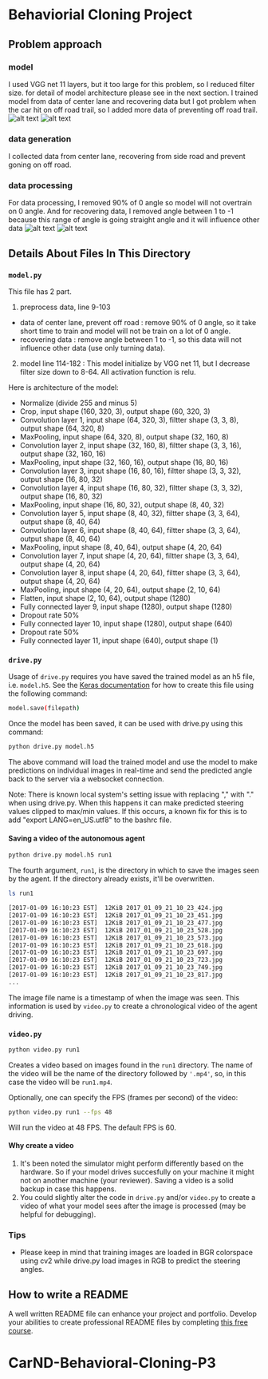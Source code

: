 # Behaviorial Cloning Project

## Problem approach

### model

I used VGG net 11 layers, but it too large for this problem, so I reduced filter size. for detail of model architecture please see in the next section. I trained model from data of center lane and recovering data but I got problem when the car hit on off road trail, so I added more data of preventing off road trail.
![alt text](https://github.com/titee15017/CarND-Behavioral-Cloning-P3/tree/master/examples/off_road.jpg?raw=true "prevent off road trail image")
![alt text](https://github.com/titee15017/CarND-Behavioral-Cloning-P3/tree/master/examples/recovering.jpg?raw=true "recovering image")

### data generation

I collected data from center lane, recovering from side road and prevent goning on off road.

### data processing

For data processing, I removed 90% of 0 angle so model will not overtrain on 0 angle. And for recovering data, I removed angle between 1 to -1 because this range of angle is going straight angle and it will influence other data
![alt text](https://github.com/titee15017/CarND-Behavioral-Cloning-P3/tree/master/examples/1.png?raw=true "data before process")
![alt text](https://github.com/titee15017/CarND-Behavioral-Cloning-P3/tree/master/examples/2.png?raw=true "data after process")

## Details About Files In This Directory

### `model.py`

This file has 2 part.

1. preprocess data, line 9-103
* data of center lane, prevent off road : remove 90% of 0 angle, so it take short time to train and model will not be train on a lot of 0 angle.
* recovering data : remove angle between 1 to -1, so this data will not influence other data (use only turning data).

2. model line 114-182 : This model initialize by VGG net 11, but I decrease filter size down to 8-64. All activation function is relu.

Here is architecture of the model:

* Normalize (divide 255 and minus 5)
* Crop, input shape (160, 320, 3), output shape (60, 320, 3)
* Convolution layer 1, input shape (64, 320, 3), filtter shape (3, 3, 8), output shape (64, 320, 8)
* MaxPooling, input shape (64, 320, 8), output shape (32, 160, 8)
* Convolution layer 2, input shape (32, 160, 8), filtter shape (3, 3, 16), output shape (32, 160, 16)
* MaxPooling, input shape (32, 160, 16), output shape (16, 80, 16)
* Convolution layer 3, input shape (16, 80, 16), filtter shape (3, 3, 32), output shape (16, 80, 32)
* Convolution layer 4, input shape (16, 80, 32), filtter shape (3, 3, 32), output shape (16, 80, 32)
* MaxPooling, input shape (16, 80, 32), output shape (8, 40, 32)
* Convolution layer 5, input shape (8, 40, 32), filtter shape (3, 3, 64), output shape (8, 40, 64)
* Convolution layer 6, input shape (8, 40, 64), filtter shape (3, 3, 64), output shape (8, 40, 64)
* MaxPooling, input shape (8, 40, 64), output shape (4, 20, 64)
* Convolution layer 7, input shape (4, 20, 64), filtter shape (3, 3, 64), output shape (4, 20, 64)
* Convolution layer 8, input shape (4, 20, 64), filtter shape (3, 3, 64), output shape (4, 20, 64)
* MaxPooling, input shape (4, 20, 64), output shape (2, 10, 64)
* Flatten, input shape (2, 10, 64), output shape (1280)
* Fully connected layer 9, input shape (1280), output shape (1280)
* Dropout rate 50%
* Fully connected layer 10, input shape (1280), output shape (640)
* Dropout rate 50%
* Fully connected layer 11, input shape (640), output shape (1)

### `drive.py`

Usage of `drive.py` requires you have saved the trained model as an h5 file, i.e. `model.h5`. See the [Keras documentation](https://keras.io/getting-started/faq/#how-can-i-save-a-keras-model) for how to create this file using the following command:
```sh
model.save(filepath)
```

Once the model has been saved, it can be used with drive.py using this command:

```sh
python drive.py model.h5
```

The above command will load the trained model and use the model to make predictions on individual images in real-time and send the predicted angle back to the server via a websocket connection.

Note: There is known local system's setting issue with replacing "," with "." when using drive.py. When this happens it can make predicted steering values clipped to max/min values. If this occurs, a known fix for this is to add "export LANG=en_US.utf8" to the bashrc file.

#### Saving a video of the autonomous agent

```sh
python drive.py model.h5 run1
```

The fourth argument, `run1`, is the directory in which to save the images seen by the agent. If the directory already exists, it'll be overwritten.

```sh
ls run1

[2017-01-09 16:10:23 EST]  12KiB 2017_01_09_21_10_23_424.jpg
[2017-01-09 16:10:23 EST]  12KiB 2017_01_09_21_10_23_451.jpg
[2017-01-09 16:10:23 EST]  12KiB 2017_01_09_21_10_23_477.jpg
[2017-01-09 16:10:23 EST]  12KiB 2017_01_09_21_10_23_528.jpg
[2017-01-09 16:10:23 EST]  12KiB 2017_01_09_21_10_23_573.jpg
[2017-01-09 16:10:23 EST]  12KiB 2017_01_09_21_10_23_618.jpg
[2017-01-09 16:10:23 EST]  12KiB 2017_01_09_21_10_23_697.jpg
[2017-01-09 16:10:23 EST]  12KiB 2017_01_09_21_10_23_723.jpg
[2017-01-09 16:10:23 EST]  12KiB 2017_01_09_21_10_23_749.jpg
[2017-01-09 16:10:23 EST]  12KiB 2017_01_09_21_10_23_817.jpg
...
```

The image file name is a timestamp of when the image was seen. This information is used by `video.py` to create a chronological video of the agent driving.

### `video.py`

```sh
python video.py run1
```

Creates a video based on images found in the `run1` directory. The name of the video will be the name of the directory followed by `'.mp4'`, so, in this case the video will be `run1.mp4`.

Optionally, one can specify the FPS (frames per second) of the video:

```sh
python video.py run1 --fps 48
```

Will run the video at 48 FPS. The default FPS is 60.

#### Why create a video

1. It's been noted the simulator might perform differently based on the hardware. So if your model drives succesfully on your machine it might not on another machine (your reviewer). Saving a video is a solid backup in case this happens.
2. You could slightly alter the code in `drive.py` and/or `video.py` to create a video of what your model sees after the image is processed (may be helpful for debugging).

### Tips
- Please keep in mind that training images are loaded in BGR colorspace using cv2 while drive.py load images in RGB to predict the steering angles.

## How to write a README
A well written README file can enhance your project and portfolio.  Develop your abilities to create professional README files by completing [this free course](https://www.udacity.com/course/writing-readmes--ud777).

# CarND-Behavioral-Cloning-P3
